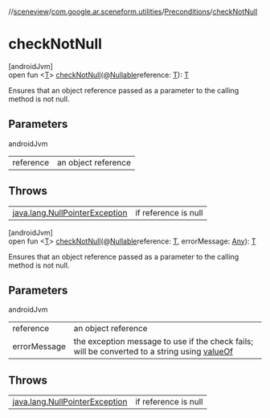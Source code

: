 //[sceneview](../../../index.md)/[com.google.ar.sceneform.utilities](../index.md)/[Preconditions](index.md)/[checkNotNull](check-not-null.md)

# checkNotNull

[androidJvm]\
open fun &lt;[T](check-not-null.md)&gt; [checkNotNull](check-not-null.md)(@[Nullable](https://developer.android.com/reference/kotlin/androidx/annotation/Nullable.html)reference: [T](../../com.google.ar.sceneform.collision/-collision-system/raycast-all.md)): [T](../../com.google.ar.sceneform.collision/-collision-system/raycast-all.md)

Ensures that an object reference passed as a parameter to the calling method is not null.

## Parameters

androidJvm

| | |
|---|---|
| reference | an object reference |

## Throws

| | |
|---|---|
| [java.lang.NullPointerException](https://developer.android.com/reference/kotlin/java/lang/NullPointerException.html) | if reference is null |

[androidJvm]\
open fun &lt;[T](check-not-null.md)&gt; [checkNotNull](check-not-null.md)(@[Nullable](https://developer.android.com/reference/kotlin/androidx/annotation/Nullable.html)reference: [T](../../com.google.ar.sceneform.collision/-collision-system/raycast-all.md), errorMessage: [Any](https://kotlinlang.org/api/latest/jvm/stdlib/kotlin/-any/index.html)): [T](../../com.google.ar.sceneform.collision/-collision-system/raycast-all.md)

Ensures that an object reference passed as a parameter to the calling method is not null.

## Parameters

androidJvm

| | |
|---|---|
| reference | an object reference |
| errorMessage | the exception message to use if the check fails; will be converted to a string using [valueOf](https://developer.android.com/reference/kotlin/java/lang/String.html#valueof) |

## Throws

| | |
|---|---|
| [java.lang.NullPointerException](https://developer.android.com/reference/kotlin/java/lang/NullPointerException.html) | if reference is null |
